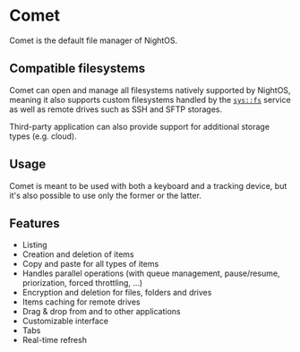 # Comet

Comet is the default file manager of NightOS.

## Compatible filesystems

Comet can open and manage all filesystems natively supported by NightOS, meaning it also supports custom filesystems handled by the [`sys::fs`](../specs/system-services/fs.md) service as well as remote drives such as SSH and SFTP storages.

Third-party application can also provide support for additional storage types (e.g. cloud).

## Usage

Comet is meant to be used with both a keyboard and a tracking device, but it's also possible to use only the former or the latter.

## Features

- Listing
- Creation and deletion of items
- Copy and paste for all types of items
- Handles parallel operations (with queue management, pause/resume, priorization, forced throttling, ...)
- Encryption and deletion for files, folders and drives
- Items caching for remote drives
- Drag & drop from and to other applications
- Customizable interface
- Tabs
- Real-time refresh
